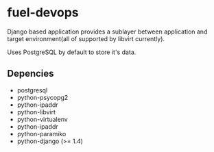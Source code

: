 fuel-devops
===========

Django based application provides a sublayer between application and target
environment(all of supported by libvirt currently).

Uses PostgreSQL by default to store it's data.

Depencies
---------
 * postgresql
 * python-psycopg2
 * python-ipaddr
 * python-libvirt
 * python-virtualenv
 * python-ipaddr
 * python-paramiko
 * python-django (>= 1.4)

